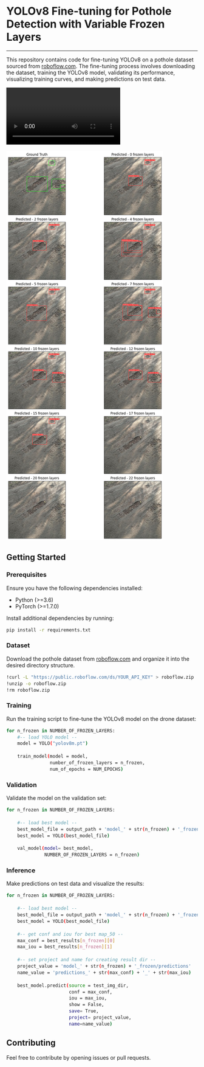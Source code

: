 # YOLOv8 Fine-tuning for Pothole Detection with Variable Frozen Layers
---------------------------------------------------

This repository contains code for fine-tuning YOLOv8 on a pothole dataset sourced from [roboflow.com](https://public.roboflow.com/object-detection/pothole).
The fine-tuning process involves downloading the dataset, training the YOLOv8 model, validating its performance, visualizing training curves, and making predictions on test data.

<video src="[https://user-images.githubusercontent.com/aaa.mp4](https://github.com/blakzaei/YOLOv8-Fine-tuning-for-Pothole-Detection-with-Variable-Frozen-Layers/Pothole_Video/pothole_1.mp4)"></video>

![Sample_output](curves/gt_vs_pred/sample_1.png)

## Getting Started

### Prerequisites

Ensure you have the following dependencies installed:

- Python (>=3.6)
- PyTorch (>=1.7.0)

Install additional dependencies by running:

```bash
pip install -r requirements.txt
```

### Dataset

Download the pothole dataset from [roboflow.com](https://public.roboflow.com/object-detection/pothole) and organize it into the desired directory structure.
```bash
!curl -L "https://public.roboflow.com/ds/YOUR_API_KEY" > roboflow.zip
!unzip -o roboflow.zip
!rm roboflow.zip
```


### Training

Run the training script to fine-tune the YOLOv8 model on the drone dataset:

```bash
for n_frozen in NUMBER_OF_FROZEN_LAYERS:
    #-- load YOLO model --
    model = YOLO("yolov8m.pt") 
    
    train_model(model = model,
                number_of_frozen_layers = n_frozen,
                num_of_epochs = NUM_EPOCHS)

```



### Validation

Validate the model on the validation set:

```bash
for n_frozen in NUMBER_OF_FROZEN_LAYERS:
    
    #-- load best model --
    best_model_file = output_path + 'model_' + str(n_frozen) + '_frozen' + '/train/weights/best.pt'
    best_model = YOLO(best_model_file)     
    
    val_model(model= best_model,
              NUMBER_OF_FROZEN_LAYERS = n_frozen)
```

### Inference

Make predictions on test data and visualize the results:

```bash
for n_frozen in NUMBER_OF_FROZEN_LAYERS:   
    
    #-- load best model --
    best_model_file = output_path + 'model_' + str(n_frozen) + '_frozen' + '/train/weights/best.pt'
    best_model = YOLO(best_model_file)       
    
    #-- get conf and iou for best map_50 --
    max_conf = best_results[n_frozen][0]
    max_iou = best_results[n_frozen][1]
    
    #-- set project and name for creating result dir --
    project_value = 'model_' + str(n_frozen) + '_frozen/predictions'   
    name_value = 'predictions_' + str(max_conf) + '_' + str(max_iou)      
      
    best_model.predict(source = test_img_dir,
                       conf = max_conf,
                       iou = max_iou,
                       show = False,
                       save= True,
                       project= project_value,
                       name=name_value) 
```



## Contributing

Feel free to contribute by opening issues or pull requests.
